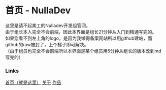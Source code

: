 # 首页 - NullaDev
这里是请不起美工的Nulladev开发组官网。<br>
由于组长本人完全不会前端，因此本界面是组长21分钟从入门到精通写完的。<br>
如果您看不到左上角的logo，是因为我懒得备案网站所以用github建站，而github的raw被封了，上个梯子即可解决。<br>
（由于组员也完全不会前端所以本界面是某个组员用5分钟从组长的版本改到md写完的）
### Links
[首页（就是这里）](index.md)	[关于](about/index.md)	[作品](products/index.md)